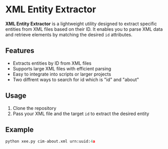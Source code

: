 # XML Entity Extractor

**XML Entity Extractor** is a lightweight utility designed to extract specific entities from XML files based on their ID. It enables you to parse XML data and retrieve elements by matching the desired `id` attributes.

## Features
- Extracts entities by ID from XML files
- Supports large XML files with efficient parsing
- Easy to integrate into scripts or larger projects
- Two diffrent ways to search for id which is "id" and "about"

## Usage
1. Clone the repository
2. Pass your XML file and the target `id` to extract the desired entity

## Example
```python
python xee.py cim-about.xml urn:uuid:4a

```